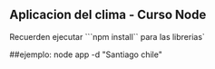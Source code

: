 ## Aplicacion del clima - Curso Node

Recuerden ejecutar ```npm install`` para las librerias`

##ejemplo: 
node app -d "Santiago chile"